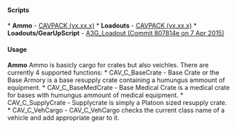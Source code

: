 <h4>Scripts</h4>
* <b>Ammo</b>                   -   <a href="https://7cav.us/">CAVPACK (vx.xx.x)</a>
* <b>Loadouts</b>               -   <a href="https://7cav.us/">CAVPACK (vx.xx.x)</a>
* <b>Loadouts/GearUpScript</b>  -   <a href="https://github.com/v-Arma/a3g-loadout">A3G_Loadout (Commit 807814e on 7 Apr 2015)</a>

<h4>Usage</h4>
<b>Ammo</b>
Ammo is basicly cargo for crates but also veichles. There are currently 4 supported functions:
* CAV_C_BaseCrate               - Base Crate or the Base Armory is a base resupply crate containing a humungus ammount of equipment.
* CAV_C_BaseMedCrate            - Base Medical Crate is a medical crate for bases with humungus ammount of medical equipment.
* CAV_C_SupplyCrate             - Supplycrate is simply a Platoon sized resupply crate.
* CAV_C_VehCargo                - CAV_C_VehCargo checks the current class name of a vehicle and add appropriate gear to it.
